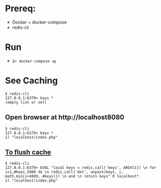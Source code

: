 # Prereq: # 
* Docker + docker-compose
* redis-cli 

# Run #
* `$> docker-compose up`


# See Caching #

```
$ redis-cli
127.0.0.1:6379> keys *
(empty list or set)
```

## Open browser at http://localhost8080 ##

```
$ redis-cli
127.0.0.1:6379> keys *
1) "localhost/index.php"
```

## [To flush cache](http://blog.code4hire.com/2016/09/deleting-keys-with-wildcards-in-redis/) ##

```
$ redis-cli
127.0.0.1:6379> EVAL "local keys = redis.call('keys', ARGV[1]) \n for i=1,#keys,5000 do \n redis.call('del', unpack(keys, i, math.min(i+4999, #keys))) \n end \n return keys" 0 localhost*
1) "localhost/index.php"
```
